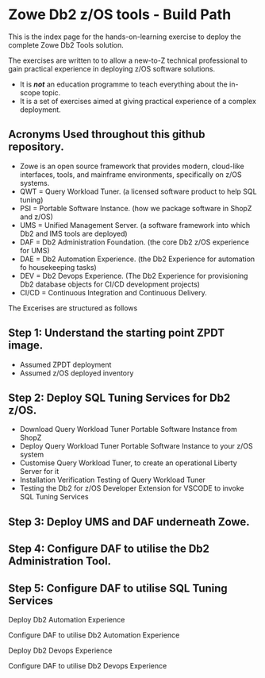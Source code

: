 # Zowe Db2 z/OS tools - Build Path

This is the index page for the hands-on-learning exercise to deploy the complete Zowe Db2 Tools solution. 

The exercises are written to to allow a new-to-Z technical professional to gain practical experience in deploying z/OS software solutions.
* It is ***not*** an education programme to teach everything about the in-scope topic.
* It is a set of exercises aimed at giving practical experience of a complex deployment.

## Acronyms Used throughout this github repository.
* Zowe is an open source framework that provides modern, cloud-like interfaces, tools, and mainframe environments, specifically on z/OS systems.
* QWT = Query Workload Tuner. (a licensed software product to help SQL tuning)
* PSI = Portable Software Instance. (how we package software in ShopZ and z/OS)
* UMS = Unified Management Server. (a software framework into which Db2 and IMS tools are deployed)
* DAF = Db2 Administration Foundation. (the core Db2 z/OS experience for UMS)
* DAE = Db2 Automation Experience. (the Db2 Experience for automation fo housekeeping tasks)
* DEV = Db2 Devops Experience. (The Db2 Experience for provisioning Db2 database objects for CI/CD development projects)
* CI/CD = Continuous Integration and Continuous Delivery.

The Excerises are structured as follows

## Step 1: Understand the starting point ZPDT image.
* Assumed ZPDT deployment
* Assumed z/OS deployed inventory

## Step 2: Deploy SQL Tuning Services for Db2 z/OS.
* Download Query Workload Tuner Portable Software Instance from ShopZ
* Deploy Query Workload Tuner Portable Software Instance to your z/OS system
* Customise Query Workload Tuner, to create an operational Liberty Server for it
* Installation Verification Testing of Query Workload Tuner
* Testing the Db2 for z/OS Developer Extension for VSCODE to invoke SQL Tuning Services

## Step 3: Deploy UMS and DAF underneath Zowe.

## Step 4: Configure DAF to utilise the Db2 Administration Tool.

## Step 5: Configure DAF to utilise SQL Tuning Services

Deploy Db2 Automation Experience

Configure DAF to utilise Db2 Automation Experience

Deploy Db2 Devops Experience

Configure DAF to utilise Db2 Devops Experience
